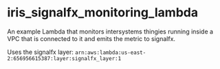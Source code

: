 # iris_signalfx_monitoring_lambda
An example Lambda that monitors intersystems thingies running inside a VPC that is connected to it and emits the metric to signalfx.

Uses the signalfx layer: 
`arn:aws:lambda:us-east-2:656956615387:layer:signalfx_layer:1`


